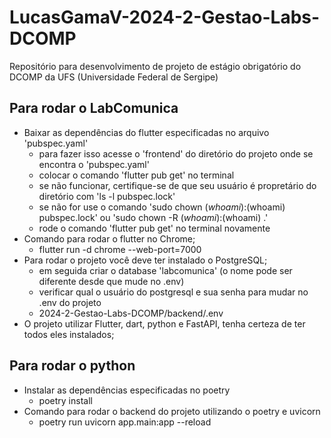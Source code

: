 # LucasGamaV-2024-2-Gestao-Labs-DCOMP
Repositório para desenvolvimento de projeto de estágio obrigatório do DCOMP da UFS (Universidade Federal de Sergipe)


## Para rodar o LabComunica
- Baixar as dependências do flutter especificadas no arquivo 'pubspec.yaml'
  - para fazer isso acesse o 'frontend' do diretório do projeto onde se encontra o 'pubspec.yaml'
  - colocar o comando 'flutter pub get' no terminal
  - se não funcionar, certifique-se de que seu usuário é propretário do diretório com 'ls -l pubspec.lock'
  - se não for use o comando 'sudo chown $(whoami):$(whoami) pubspec.lock' ou 'sudo chown -R $(whoami):$(whoami) .'
  - rode o comando 'flutter pub get' no terminal novamente
- Comando para rodar o flutter no Chrome;
  - flutter run -d chrome --web-port=7000
- Para rodar o projeto você deve ter instalado o PostgreSQL;
  - em seguida criar o database 'labcomunica' (o nome pode ser diferente desde que mude no .env)
  - verificar qual o usuário do postgresql e sua senha para mudar no .env do projeto
  - 2024-2-Gestao-Labs-DCOMP/backend/.env
- O projeto utilizar Flutter, dart, python e FastAPI, tenha certeza de ter todos eles instalados;

## Para rodar o python
- Instalar as dependências especificadas no poetry
  - poetry install
- Comando para rodar o backend do projeto utilizando o poetry e uvicorn
  - poetry run uvicorn app.main:app --reload

